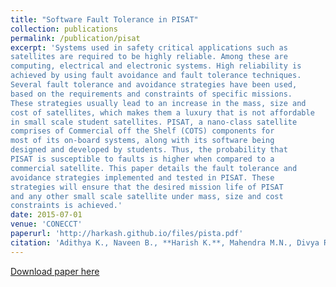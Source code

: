 ```yaml
---
title: "Software Fault Tolerance in PISAT"
collection: publications
permalink: /publication/pisat
excerpt: 'Systems used in safety critical applications such as
satellites are required to be highly reliable. Among these are
computing, electrical and electronic systems. High reliability is
achieved by using fault avoidance and fault tolerance techniques.
Several fault tolerance and avoidance strategies have been used,
based on the requirements and constraints of specific missions.
These strategies usually lead to an increase in the mass, size and
cost of satellites, which makes them a luxury that is not affordable
in small scale student satellites. PISAT, a nano-class satellite
comprises of Commercial off the Shelf (COTS) components for
most of its on-board systems, along with its software being
designed and developed by students. Thus, the probability that
PISAT is susceptible to faults is higher when compared to a
commercial satellite. This paper details the fault tolerance and
avoidance strategies implemented and tested in PISAT. These
strategies will ensure that the desired mission life of PISAT
and any other small scale satellite under mass, size and cost
constraints is achieved.'
date: 2015-07-01
venue: 'CONECCT'
paperurl: 'http://harkash.github.io/files/pista.pdf'
citation: 'Adithya K., Naveen B., **Harish K.**, Mahendra M.N., Divya R.A., Agrawal V.K., 2015, March. Software Fault Tolerance in PISAT. In Electronics, Computing and Communication Technologies (CONECCT), 2015 IEEE International Conference on. IEEE.'
---
```


[Download paper here](paperurl: 'http://harkash.github.io/files/pista.pdf')